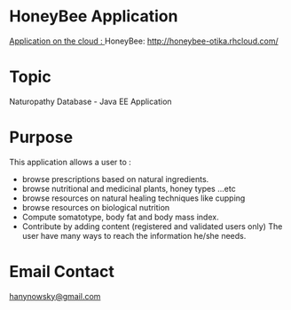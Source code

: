 HoneyBee Application
====================
[Application on the cloud : ](http://honeybee-otika.rhcloud.com/) HoneyBee: http://honeybee-otika.rhcloud.com/

Topic
======
Naturopathy Database - Java EE Application 

Purpose
=======

This application allows a user to :
- browse prescriptions based on natural ingredients.
- browse nutritional and medicinal plants, honey types ...etc
- browse resources on natural healing techniques like cupping
- browse resources on biological nutrition
- Compute somatotype, body fat and body mass index.
- Contribute by adding content (registered and validated users only)
The user have many ways to reach the information he/she needs.

Email Contact
=============
hanynowsky@gmail.com
